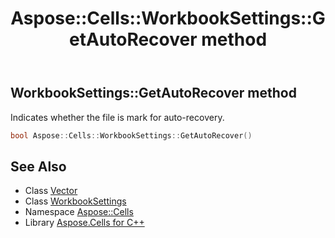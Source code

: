 ﻿---
title: Aspose::Cells::WorkbookSettings::GetAutoRecover method
linktitle: GetAutoRecover
second_title: Aspose.Cells for C++ API Reference
description: 'Aspose::Cells::WorkbookSettings::GetAutoRecover method. Indicates whether the file is mark for auto-recovery in C++.'
type: docs
weight: 9500
url: /cpp/aspose.cells/workbooksettings/getautorecover/
---
## WorkbookSettings::GetAutoRecover method


Indicates whether the file is mark for auto-recovery.

```cpp
bool Aspose::Cells::WorkbookSettings::GetAutoRecover()
```

## See Also

* Class [Vector](../../vector/)
* Class [WorkbookSettings](../)
* Namespace [Aspose::Cells](../../)
* Library [Aspose.Cells for C++](../../../)

